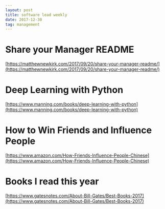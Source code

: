 ```yaml
---
layout: post
title: software lead weekly
date: 2017-12-30
tag: management
---
```


# Share your Manager README
[https://matthewnewkirk.com/2017/09/20/share-your-manager-readme/](https://matthewnewkirk.com/2017/09/20/share-your-manager-readme/)

# Deep Learning with Python
[https://www.manning.com/books/deep-learning-with-python](https://www.manning.com/books/deep-learning-with-python)

# How to Win Friends and Influence People
[https://www.amazon.com/How-Friends-Influence-People-Chinese](https://www.amazon.com/How-Friends-Influence-People-Chinese)



# Books I read this year
[https://www.gatesnotes.com/About-Bill-Gates/Best-Books-2017](https://www.gatesnotes.com/About-Bill-Gates/Best-Books-2017)
